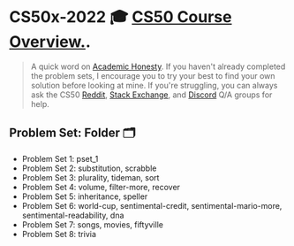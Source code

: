 # CS50x-2022  🎓 [CS50 Course Overview.](https://pll.harvard.edu/course/cs50-introduction-computer-science?delta=0).


> A quick word on [Academic Honesty](https://cs50.harvard.edu/x/2020/honesty/). If you haven't already completed the problem sets, I encourage you to try your best to find your own solution before looking at mine. If you're struggling, you can always ask the CS50 [Reddit](https://www.reddit.com/r/cs50/), [Stack Exchange](https://cs50.stackexchange.com/), and [Discord](https://discord.gg/cs50) Q/A groups for help.

## Problem Set: Folder 🗂️

-  Problem Set 1: pset_1 
-  Problem Set 2: substitution, scrabble
-  Problem Set 3: plurality, tideman, sort
-  Problem Set 4: volume, filter-more, recover
-  Problem Set 5: inheritance, speller
-  Problem Set 6: world-cup, sentimental-credit, sentimental-mario-more, sentimental-readability, dna
-  Problem Set 7: songs, movies, fiftyville
-  Problem Set 8: trivia
